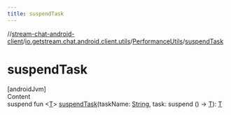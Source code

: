 ```yaml
---
title: suspendTask
---
```

//[stream-chat-android-client](../../../index.md)/[io.getstream.chat.android.client.utils](../index.md)/[PerformanceUtils](index.md)/[suspendTask](suspendTask.md)



# suspendTask  
[androidJvm]  
Content  
suspend fun &lt;[T](suspendTask.md)&gt; [suspendTask](suspendTask.md)(taskName: [String](https://kotlinlang.org/api/latest/jvm/stdlib/kotlin/-string/index.html), task: suspend () -&gt; [T](suspendTask.md)): [T](suspendTask.md)  



